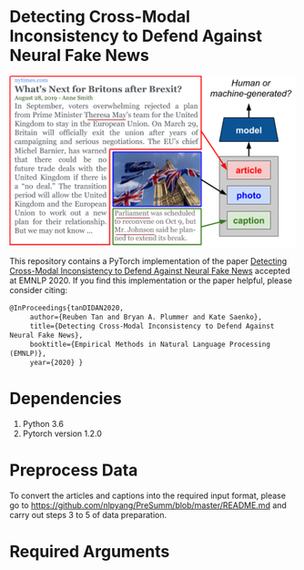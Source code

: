 # Detecting Cross-Modal Inconsistency to Defend Against Neural Fake News

![alt text](motivational.png)

This repository contains a PyTorch implementation of the paper [Detecting Cross-Modal Inconsistency to Defend Against Neural Fake News](https://arxiv.org/abs/2009.07698) accepted at EMNLP 2020. If you find this implementation or the paper helpful, please consider citing:

    @InProceedings{tanDIDAN2020,
         author={Reuben Tan and Bryan A. Plummer and Kate Saenko},
         title={Detecting Cross-Modal Inconsistency to Defend Against Neural Fake News},
         booktitle={Empirical Methods in Natural Language Processing (EMNLP)},
         year={2020} }
    
# Dependencies

1. Python 3.6
2. Pytorch version 1.2.0

# Preprocess Data

To convert the articles and captions into the required input format, please go to https://github.com/nlpyang/PreSumm/blob/master/README.md and carry out steps 3 to 5 of data preparation.

# Required Arguments
